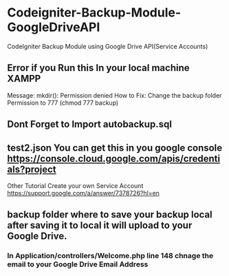 # Codeigniter-Backup-Module-GoogleDriveAPI

CodeIgniter Backup Module using Google Drive API(Service Accounts)

## Error if you Run this In your local machine XAMPP

Message: mkdir(): Permission denied
How to Fix: Change the backup folder Permission to 777 (chmod 777 backup)

## Dont Forget to Import autobackup.sql

## test2.json You can get this in you google console https://console.cloud.google.com/apis/credentials?project

Other Tutorial Create your own Service Account https://support.google.com/a/answer/7378726?hl=en

## backup folder where to save your backup local after saving it to local it will upload to your Google Drive.

### In Application/controllers/Welcome.php line 148 chnage the email to your Google Drive Email Address
